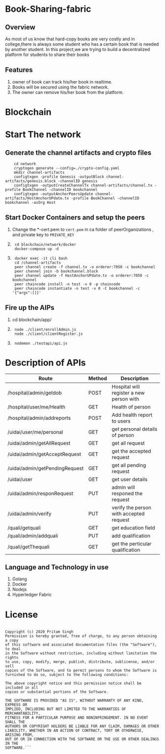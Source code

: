 # Book-Sharing-fabric

## Overview
As most of us know that hard-copy books are very costly and 
in college,there is always some student who has a certain book that is needed by another student.
In this project,we are trying to build a decentralized platform for students to share their books

## Features
1. owner of book can track his/her book in realtime.
2. Books will be secured using the fabric network.
3. The owner can remove his/her book from the platform.

# Blockchain
# Start The network
## Generate the channel artifacts and crypto files 
        cd network
        cryptogen generate --config=./crypto-config.yaml 
        mkdir channel-artifacts
        configtxgen -profile Genesis -outputBlock channel-artifacts/genesis.block -channelID genesis 
        configtxgen -outputCreateChannelTx channel-artifacts/channel.tx -profile BookChannel -channelID bookchannel 
        configtxgen -outputAnchorPeersUpdate channel-artifacts/HostAnchorUPdate.tx -profile BookChannel -channelID bookchannel -asOrg Host
## Start Docker Containers and setup the peers
1. Change the *-cert.pem to ``cert.pem`` in ca folder of peerOrganizations , and private key to ```PRIVATE_KEY```
2.      cd blockchain/network/docker
        docker-compose up -d
3.      docker exec -it cli bash
        cd /channel-artifacts
        peer channel create -f channel.tx -o orderer:7050 -c bookchannel
        peer channel join -b bookchannel.block
        peer channel update -f HostAnchorUPdate.tx -o orderer:7050 -c bookchannel
        peer chaincode install -n test -v 0 -p chaincode
        peer chaincode instantiate -n test -v 0 -C bookchannel -c '{"args":[]}'

## Fire up the AIPs
1. cd blockchain/app/
2.      node ./client/enrollAdmin.js
        node ./client/clientRegister.js
3.      nodemon ./testapi/api.js

# Description of APIs
Route | Method| Description
-------|-------|-----------|
/hospital/admin/getdob| POST | Hospital will register a new person with  
/hospital/user/me/Health | GET | Health of person
/hospital/admin/addreports| POST | Add health report to users
/uidai/user/me/personal | GET | get personal details of person
/uidai/admin/getAllRequest | GET | get all request
/uidai/admin/getAcceptRequest |GET | get the accepted request
/uidai/admin/getPendingRequest | GET | get all pending request
/uidai/user | GET| get user details
/uidai/admin/responRequest | PUT | admin will responed the request
/uidai/admin/verify | PUT| verify the person with accepted request
/quali/getquali | GET | get education field
/quali/admin/addquali | PUT |add qualification 
/quali/getThequali| GET | get the perticular qualification



## Language and Technology in use
1. Golang
2. Docker
3. Nodejs
4. Hyperledger Fabric


# License
```MIT License

Copyright (c) 2020 Pritam Singh
Permission is hereby granted, free of charge, to any person obtaining a copy
of this software and associated documentation files (the "Software"), to deal
in the Software without restriction, including without limitation the rights
to use, copy, modify, merge, publish, distribute, sublicense, and/or sell
copies of the Software, and to permit persons to whom the Software is
furnished to do so, subject to the following conditions:

The above copyright notice and this permission notice shall be included in all
copies or substantial portions of the Software.

THE SOFTWARE IS PROVIDED "AS IS", WITHOUT WARRANTY OF ANY KIND, EXPRESS OR
IMPLIED, INCLUDING BUT NOT LIMITED TO THE WARRANTIES OF MERCHANTABILITY,
FITNESS FOR A PARTICULAR PURPOSE AND NONINFRINGEMENT. IN NO EVENT SHALL THE
AUTHORS OR COPYRIGHT HOLDERS BE LIABLE FOR ANY CLAIM, DAMAGES OR OTHER
LIABILITY, WHETHER IN AN ACTION OF CONTRACT, TORT OR OTHERWISE, ARISING FROM,
OUT OF OR IN CONNECTION WITH THE SOFTWARE OR THE USE OR OTHER DEALINGS IN THE
SOFTWARE.```
